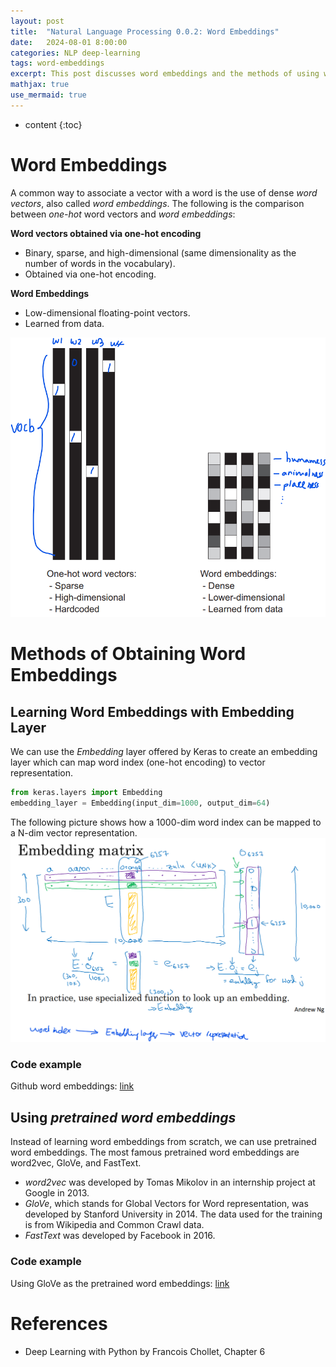 ```yaml
---
layout: post
title:  "Natural Language Processing 0.0.2: Word Embeddings"
date:   2024-08-01 8:00:00
categories: NLP deep-learning
tags: word-embeddings
excerpt: This post discusses word embeddings and the methods of using word embeddings.
mathjax: true
use_mermaid: true
---
```


* content
{:toc}

# Word Embeddings
A common way to associate a vector with a word is the use of dense _word vectors_, also called _word embeddings_. The following is the comparison between
_one-hot_ word vectors and _word embeddings_:  

**Word vectors obtained via one-hot encoding**
* Binary, sparse, and high-dimensional (same dimensionality as the number of words in the vocabulary).
* Obtained via one-hot encoding.

**Word Embeddings**
* Low-dimensional floating-point vectors.
* Learned from data.

![embeddings](/assets/images/NLP/002/embeddings_vs_onehot.png)  


# Methods of Obtaining Word Embeddings

## Learning Word Embeddings with Embedding Layer

We can use the _Embedding_ layer offered by Keras to create an embedding layer which can map word index (one-hot encoding) to vector representation. 
```python
from keras.layers import Embedding
embedding_layer = Embedding(input_dim=1000, output_dim=64)
```

The following picture shows how a 1000-dim word index can be mapped to a N-dim vector representation.  
![vector-repre](/assets/images/NLP/002/vector-repre.png)

### Code example 
Github word embeddings: [link](https://github.com/yayunl/colab-code/blob/main/word_embeddings.ipynb)


## Using _pretrained word embeddings_
Instead of learning word embeddings from scratch, we can use pretrained word embeddings. 
The most famous pretrained word embeddings are word2vec, GloVe, and FastText.   
* _word2vec_ was developed by Tomas Mikolov in an internship project at Google in 2013. 
* _GloVe_, which stands for Global Vectors for Word representation, was developed by Stanford University in 2014. The data used for the training is from Wikipedia and Common Crawl data.
* _FastText_ was developed by Facebook in 2016.

### Code example
Using GloVe as the pretrained word embeddings: [link](https://github.com/yayunl/colab-code/blob/main/word_embeddings_from_raw.ipynb)



# References
- Deep Learning with Python by Francois Chollet, Chapter 6